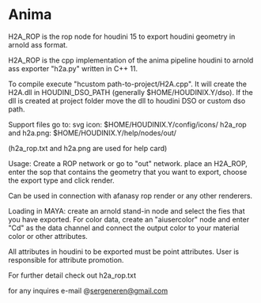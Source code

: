 Anima
=====

H2A_ROP is the rop node for houdini 15 to export houdini geometry in arnold ass format. 

H2A_ROP is the cpp implementation of the anima pipeline houdini to arnold ass exporter "h2a.py"
written in C++ 11. 

To compile execute "hcustom path-to-project/H2A.cpp". It will create the H2A.dll
in HOUDINI_DSO_PATH (generally $HOME/HOUDINIX.Y/dso). If the dll is created at project folder move 
the dll to houdini DSO or custom dso path. 

Support files go to:
svg icon: $HOME/HOUDINIX.Y/config/icons/
h2a_rop and h2a.png: $HOME/HOUDINIX.Y/help/nodes/out/

(h2a_rop.txt and h2a.png are used for help card)

Usage: Create a ROP network or go to "out" network. place an H2A_ROP, enter the sop that contains 
the geometry that you want to export, choose the export type and click render. 

Can be used in connection with afanasy rop render or any other renderers. 


Loading in MAYA: create an arnold stand-in node and select the fies that you have exported. For color 
data, create an "aiusercolor" node and enter "Cd" as the data channel and connect the output color to 
your material color or other attributes. 

All attributes in houdini to be exported must be point attributes. User is responsible for attribute 
promotion. 

For further detail check out h2a_rop.txt

for any inquires e-mail @sergeneren@gmail.com
